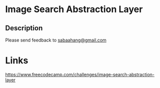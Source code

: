 # Image Search Abstraction Layer

## Description


Please send feedback to sabaahang@gmail.com

# Links
https://www.freecodecamp.com/challenges/image-search-abstraction-layer